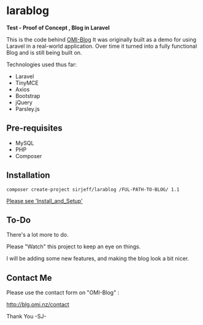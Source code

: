 # larablog

**Test - Proof of Concept , Blog in Laravel**

This is the code behind [OMI-Blog](https://blog.omi.nz/ "OMI-Blog")
It was originally built as a demo for using Laravel in a real-world application.
Over time it turned into a fully functional Blog and is still being built on.

Technologies used thus far:
- Laravel
- TinyMCE
- Axios
- Bootstrap
- jQuery
- Parsley.js


## Pre-requisites

- MySQL
- PHP
- Composer

## Installation

`composer create-project sirjeff/larablog /FUL-PATH-TO-BLOG/ 1.1`

[Please see 'Install_and_Setup'](../blob/master/Install_and_Setup.md)

## To-Do

There's a lot more to do.

Please "Watch" this project to keep an eye on things.

I will be adding some new features, and making the blog look a bit nicer.

## Contact Me

Please use the contact form on "OMI-Blog" :

http://blg.omi.nz/contact

Thank You
 -SJ-
 
 
